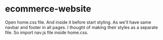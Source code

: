 # ecommerce-website
Open home.css file. And inside it before start styling. As we'll have same navbar and footer in all pages. I thought of making their styles as a separate file. So import nav.js file inside home.css.
